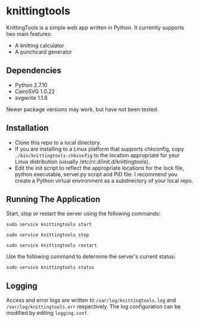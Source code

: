 # knittingtools

KnittingTools is a simple web app written in Python. It currently supports two main features:
* A knitting calculator
* A punchcard generator

## Dependencies
* Python 2.7.10
* CairoSVG 1.0.22
* svgwrite 1.1.8

Newer package versions may work, but have not been tested.

## Installation
* Clone this repo to a local directory.
* If you are installing to a Linux platform that supports chkconfig, copy `./bin/knittingtools-chkconfig` to the location appropriate for your Linux distribution (usually /etc/rc.d/init.d/knittingtools).
* Edit the init script to reflect the appropriate locations for the lock file, python executable, server.py script and PID file. I recommend you create a Python virtual environment as a subdirectory of your local repo.

## Running The Application
Start, stop or restart the server using the following commands:

`sudo service knittingtools start`

`sudo service knittingtools stop`

`sudo service knittingtools restart`

Use the following command to determine the server's current status:

`sudo service knittingtools status`

## Logging
Access and error logs are written to `/var/log/knittingtools.log` and `/var/log/knittingtools.err` respectively. The log configuration can be modified by editing `logging.conf`.
